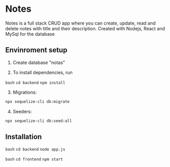 # Notes
Notes is a full stack CRUD app where you can create, update, read and delete notes with title and their description. Created with Nodejs, React and MySql for the database

## Envinroment setup

1. Create database "notas"

2. To install dependencies, run

```bash```
```cd backend```
```npm install```

3. Migrations:

```bash
npx sequelize-cli db:migrate
```

4. Seeders:

```bash
npx sequelize-cli db:seed:all
```

## Installation

```bash```
```cd backend```
```node app.js```

```bash```
```cd frontend```
```npm start```
